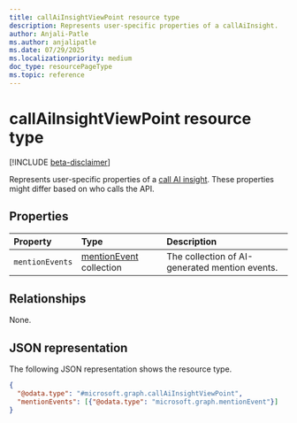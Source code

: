 ```yaml
---
title: callAiInsightViewPoint resource type
description: Represents user-specific properties of a callAiInsight.
author: Anjali-Patle
ms.author: anjalipatle
ms.date: 07/29/2025
ms.localizationpriority: medium
doc_type: resourcePageType
ms.topic: reference
---
```


# callAiInsightViewPoint resource type

<!-- cSpell:ignore Anjali-Patle anjalipatle -->

[!INCLUDE [beta-disclaimer](../../includes/beta-disclaimer.md)]

Represents user-specific properties of a [call AI insight](callaiinsight.md). These properties might differ based on who calls the API.

## Properties

|Property|Type|Description|
|:---|:---|:---|
|`mentionEvents`|[mentionEvent](../resources/mentionevent.md) collection|The collection of AI-generated mention events.|

## Relationships

None.

## JSON representation

The following JSON representation shows the resource type.

``` json
{
  "@odata.type": "#microsoft.graph.callAiInsightViewPoint",
  "mentionEvents": [{"@odata.type": "microsoft.graph.mentionEvent"}]
}
```
